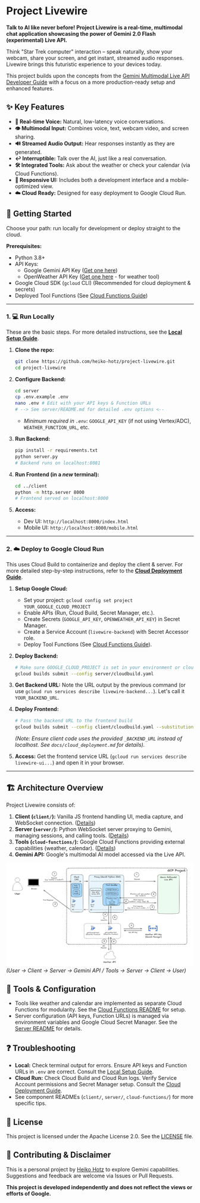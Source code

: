 # Project Livewire 

**Talk to AI like never before! Project Livewire is a real-time, multimodal chat application showcasing the power of Gemini 2.0 Flash (experimental) Live API.**

Think "Star Trek computer" interaction – speak naturally, show your webcam, share your screen, and get instant, streamed audio responses. Livewire brings this futuristic experience to your devices today.

This project builds upon the concepts from the [Gemini Multimodal Live API Developer Guide](https://github.com/heiko-hotz/gemini-multimodal-live-dev-guide) with a focus on a more production-ready setup and enhanced features.

## ✨ Key Features

*   **🎤 Real-time Voice:** Natural, low-latency voice conversations.
*   **👁️ Multimodal Input:** Combines voice, text, webcam video, and screen sharing.
*   **🔊 Streamed Audio Output:** Hear responses instantly as they are generated.
*   **↩️ Interruptible:** Talk over the AI, just like a real conversation.
*   **🛠️ Integrated Tools:** Ask about the weather or check your calendar (via Cloud Functions).
*   **📱 Responsive UI:** Includes both a development interface and a mobile-optimized view.
*   **☁️ Cloud Ready:** Designed for easy deployment to Google Cloud Run.

<!-- Optional: Add a GIF/Video Demo Here -->
<!-- ![Demo GIF](assets/livewire-demo.gif) -->

## 🚀 Getting Started

Choose your path: run locally for development or deploy straight to the cloud.

**Prerequisites:**

*   Python 3.8+
*   API Keys:
    *   Google Gemini API Key ([Get one here](https://makersuite.google.com/app/apikey))
    *   OpenWeather API Key ([Get one here](https://openweathermap.org/api) - for weather tool)
*   Google Cloud SDK (`gcloud` CLI) (Recommended for cloud deployment & secrets)
*   Deployed Tool Functions (See [Cloud Functions Guide](./cloud-functions/README.md))

---

### 1. 💻 Run Locally

These are the basic steps. For more detailed instructions, see the **[Local Setup Guide](./docs/local_setup.md)**.

1.  **Clone the repo:**
    ```bash
    git clone https://github.com/heiko-hotz/project-livewire.git
    cd project-livewire
    ```

2.  **Configure Backend:**
    ```bash
    cd server
    cp .env.example .env
    nano .env # Edit with your API keys & Function URLs
    # --> See server/README.md for detailed .env options <--
    ```
    *   *Minimum required in `.env`:* `GOOGLE_API_KEY` (if not using Vertex/ADC), `WEATHER_FUNCTION_URL`, etc.

3.  **Run Backend:**
    ```bash
    pip install -r requirements.txt
    python server.py
    # Backend runs on localhost:8081
    ```

4.  **Run Frontend (in a *new* terminal):**
    ```bash
    cd ../client
    python -m http.server 8000
    # Frontend served on localhost:8000
    ```

5.  **Access:**
    *   Dev UI: `http://localhost:8000/index.html`
    *   Mobile UI: `http://localhost:8000/mobile.html`

---

### 2. ☁️ Deploy to Google Cloud Run

This uses Cloud Build to containerize and deploy the client & server. For more detailed step-by-step instructions, refer to the **[Cloud Deployment Guide](./docs/cloud_deployment.md)**.

1.  **Setup Google Cloud:**
    *   Set your project: `gcloud config set project YOUR_GOOGLE_CLOUD_PROJECT`
    *   Enable APIs (Run, Cloud Build, Secret Manager, etc.).
    *   Create Secrets (`GOOGLE_API_KEY`, `OPENWEATHER_API_KEY`) in Secret Manager.
    *   Create a Service Account (`livewire-backend`) with Secret Accessor role.
    *   Deploy Tool Functions (See [Cloud Functions Guide](./cloud-functions/README.md)).

2.  **Deploy Backend:**
    ```bash
    # Make sure GOOGLE_CLOUD_PROJECT is set in your environment or cloudbuild.yaml
    gcloud builds submit --config server/cloudbuild.yaml
    ```

3.  **Get Backend URL:** Note the URL output by the previous command (or use `gcloud run services describe livewire-backend...`). Let's call it `YOUR_BACKEND_URL`.

4.  **Deploy Frontend:**
    ```bash
    # Pass the backend URL to the frontend build
    gcloud builds submit --config client/cloudbuild.yaml --substitutions=_BACKEND_URL=YOUR_BACKEND_URL
    ```
    *(Note: Ensure client code uses the provided `_BACKEND_URL` instead of localhost. See `docs/cloud_deployment.md` for details).*

5.  **Access:** Get the frontend service URL (`gcloud run services describe livewire-ui...`) and open it in your browser.

---

## 🏗️ Architecture Overview

Project Livewire consists of:

1.  **Client (`client/`):** Vanilla JS frontend handling UI, media capture, and WebSocket connection. ([Details](./client/README.md))
2.  **Server (`server/`):** Python WebSocket server proxying to Gemini, managing sessions, and calling tools. ([Details](./server/README.md))
3.  **Tools (`cloud-functions/`):** Google Cloud Functions providing external capabilities (weather, calendar). ([Details](./cloud-functions/README.md))
4.  **Gemini API:** Google's multimodal AI model accessed via the Live API.

![Architecture Diagram](assets/architecture.png)
*(User -> Client -> Server -> Gemini API / Tools -> Server -> Client -> User)*

## 🔧 Tools & Configuration

*   Tools like weather and calendar are implemented as separate Cloud Functions for modularity. See the [Cloud Functions README](./cloud-functions/README.md) for setup.
*   Server configuration (API keys, Function URLs) is managed via environment variables and Google Cloud Secret Manager. See the [Server README](./server/README.md#configuration) for details.

## ❓ Troubleshooting

*   **Local:** Check terminal output for errors. Ensure API keys and Function URLs in `.env` are correct. Consult the [Local Setup Guide](./docs/local_setup.md).
*   **Cloud Run:** Check Cloud Build and Cloud Run logs. Verify Service Account permissions and Secret Manager setup. Consult the [Cloud Deployment Guide](./docs/cloud_deployment.md).
*   See component READMEs (`client/`, `server/`, `cloud-functions/`) for more specific tips.

## 📜 License

This project is licensed under the Apache License 2.0. See the [LICENSE](./LICENSE) file.

## 🤝 Contributing & Disclaimer

This is a personal project by [Heiko Hotz](https://github.com/heiko-hotz) to explore Gemini capabilities. Suggestions and feedback are welcome via Issues or Pull Requests.

**This project is developed independently and does not reflect the views or efforts of Google.**
